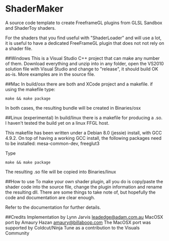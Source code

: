 # ShaderMaker
A source code template to create FreeframeGL plugins from GLSL Sandbox and ShaderToy shaders.

For the shaders that you find useful with "ShaderLoader" and will use a lot,
it is useful to have a dedicated FreeFrameGL plugin that does not not rely on a shader file.

##Windows
This is a Visual Studio C++ project that can make any number of them.
Download everything and unzip into in any folder, open the VS2010 solution file with
Visual Studio and change to "release", it should build OK as-is. More examples are in the source file.

##Mac
In build/osx there are both and XCode project and a makefile. if using the makefile type: 
```
make && make package
```
In both cases, the resulting bundle will be created in Binaries/osx

##Linux (experimental)
In build/linux there is a makefile for producing a .so. I haven't tested the build yet on a linux FFGL host.

This makefile has been written under a Debian 8.0 (jessie) install, with GCC 4.9.2.
On top of having a working GCC install, the following packages need to be installed: mesa-common-dev, freeglut3

Type
```
make && make package
```
The resulting .so file will be copied into Binaries/linux

##How to use
To make your own shader plugin, all you do is copy/paste the shader code into the source file,
change the plugin information and rename the resulting dll. There are some things to take note of, 
but hopefully the code and documentation are clear enough.

Refer to the documentation for further details.

##Credits
Implementation by Lynn Jarvis leadedge@adam.com.au
MacOSX port by Amaury Hazan amaury@billaboop.com
The MacOSX port was supported by Coldcut/Ninja Tune as a contribution to the Visuals Community

